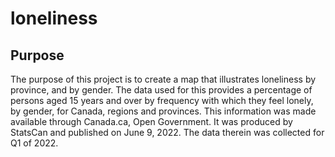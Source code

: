 # loneliness

## Purpose  
The purpose of this project is to create a map that illustrates loneliness by province, and by gender.  The data used for this provides a percentage of persons aged 15 years and over by frequency with which they feel lonely, by gender, for Canada, regions and provinces.  This information was made available through Canada.ca, Open Government.  It was produced by StatsCan and published on June 9, 2022.  The data therein was collected for Q1 of 2022.
